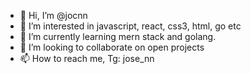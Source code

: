 - 👋 Hi, I’m @jocnn
- 👀 I’m interested in javascript, react, css3, html, go etc
- 🌱 I’m currently learning mern stack and golang.
- 💞️ I’m looking to collaborate on open projects
- 📫 How to reach me, Tg: jose_nn

<!---
jocnn/jocnn is a ✨ special ✨ repository because its `README.md` (this file) appears on your GitHub profile.
You can click the Preview link to take a look at your changes.
--->
